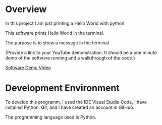 # Overview

In this project I am just printing a Hello World with python.

This software prints Hello World in the terminal.

The purpose is to show a message in the terminal.

{Provide a link to your YouTube demonstration. It should be a one minute demo of the software running and a walkthrough of the code.}

[Software Demo Video](https://youtu.be/j_WTpX59F_k)

# Development Environment

To develop this programm, I used the IDE Visual Studio Code, I have installed Python, Git, and I have created an account in GitHub.

The programming language used is Python.
